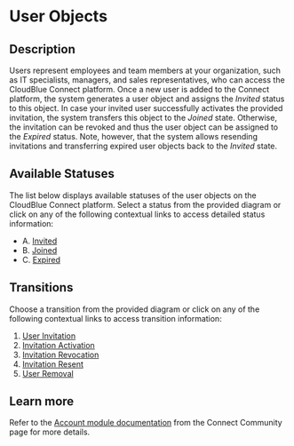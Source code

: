# User Objects
## Description
Users represent employees and team members at your organization, such as IT specialists, managers, and sales representatives, who can access the CloudBlue Connect platform. 
Once a new user is added to the Connect platform, the system generates a user object and assigns the *Invited* status to this object. In case your invited user successfully activates the provided invitation, the system transfers this object to the *Joined* state. Otherwise, the invitation can be revoked and thus the user object can be assigned to the *Expired* status. Note, however, that the system allows resending invitations and transferring expired user objects back to the *Invited* state.
## Available Statuses
The list below displays available statuses of the user objects on the CloudBlue Connect platform. Select a status from the provided diagram or click on any of the following contextual links to access detailed status information:

* A. [Invited](s-a-invited.html)
* B. [Joined](s-b-joined.html)
* C. [Expired](s-c-expired.html)

## Transitions
Choose a transition from the provided diagram or click on any of the following contextual links to access transition information:

1. [User Invitation](t-1-new-invited.html)
2. [Invitation Activation](t-2-inv-joined.html)
3. [Invitation Revocation](t-3-inv-expired.html)
4. [Invitation Resent](t-4-exp-invited.html)
5. [User Removal](t-5-joined-deleted.html)

## Learn more
Refer to the [Account module documentation](https://connect.cloudblue.com/community/modules/account/users/) from the Connect Community page for more details.
